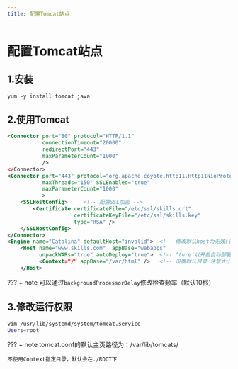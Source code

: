 ```yaml
---
title: 配置Tomcat站点
---
```


# 配置Tomcat站点

## 1.安装

`yum -y install tomcat java`

## 2.使用Tomcat

```xml
<Connector port="80" protocol="HTTP/1.1"
           connectionTimeout="20000"
           redirectPort="443"
           maxParameterCount="1000"
           />
</Connector>
<Connector port="443" protocol="org.apache.coyote.http11.Http11NioProtocol"
           maxThreads="150" SSLEnabled="true"
           maxParameterCount="1000"
           >
    <SSLHostConfig>     <!-- 配置SSL加密 -->
        <Certificate certificateFile="/etc/ssl/skills.crt"
                     certificateKeyFile="/etc/ssl/skills.key"
                     type="RSA" />
    </SSLHostConfig>
</Connector>
<Engine name="Catalina" defaultHost="invalid">	<!-- 修改默认host为无效(设置仅域名访问) -->
    <Host name="www.skills.com"  appBase="webapps"
          unpackWARs="true" autoDeploy="true">	<!-- ‘ture’以开启自动部署功能（默认开启）-->
          <Context="/" appBase="/var/html" />	<!-- 设置默认目录 注意大小写必须匹配！！！ -->
    </Host>
```

??? + note
    可以通过`backgroundProcessorDelay`修改检查频率（默认10秒）

## 3.修改运行权限

```bash
vim /usr/lib/systemd/system/tomcat.service
Users=root
```

??? + note
    tomcat.conf的默认主页路径为：/var/lib/tomcats/

    不使用Context指定目录，默认会在./ROOT下


